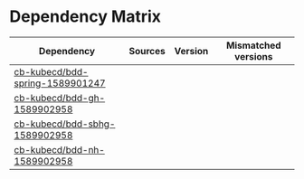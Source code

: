 # Dependency Matrix

Dependency | Sources | Version | Mismatched versions
---------- | ------- | ------- | -------------------
[cb-kubecd/bdd-spring-1589901247](https://github.com/cb-kubecd/bdd-spring-1589901247.git) |  | []() | 
[cb-kubecd/bdd-gh-1589902958](https://github.com/cb-kubecd/bdd-gh-1589902958.git) |  | []() | 
[cb-kubecd/bdd-sbhg-1589902958](https://github.com/cb-kubecd/bdd-sbhg-1589902958.git) |  | []() | 
[cb-kubecd/bdd-nh-1589902958](https://github.com/cb-kubecd/bdd-nh-1589902958.git) |  | []() | 
